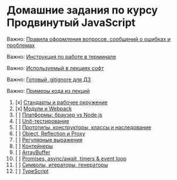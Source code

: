 # Домашние задания по курсу Продвинутый JavaScript

Важно: [Правила оформления вопросов, сообщений о ошибках и проблемах](report-requirements.md)

Важно: [Инструкция по работе в терминале](terminal.md)

Важно: [Используемый в лекциях софт](software.md)

Важно: [Готовый .gitignore для ДЗ](.gitignore)

Важно: [Примеры кода из лекций](https://github.com/netology-code/ajs-code/tree/ajs8)

1. [x] [Стандарты и рабочее окружение](workspace/)
1. [x] [Модули и Webpack](modules/)
1. [ ] [Платформы: браузер vs Node.js](platforms/)
1. [ ] [Unit-тестирование](test-ci/)
1. [ ] [Прототипы, конструкторы, классы и наследование](oop/)
1. [ ] [Object, Reflection и Proxy](advanced/)
1. [ ] [Регулярные выражения](regex/)
1. [ ] [Контейнеры](containers/)
1. [ ] [ArrayBuffer](arraybuffer/)
1. [ ] [Promises, async/await, timers & event loop](async/)
1. [ ] [Символы, итераторы, генераторы](symbols-iterators-generators/)
1. [ ] [TypeScript](typescript/)
